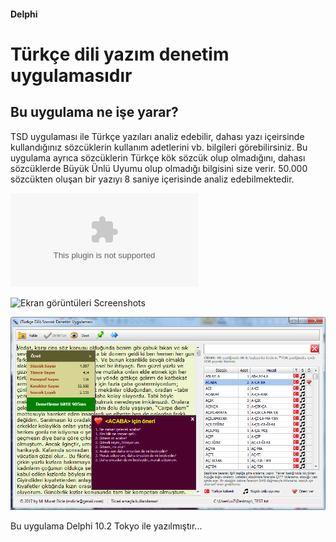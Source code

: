 #### Delphi 
# Türkçe dili yazım denetim uygulamasıdır
## Bu uygulama ne işe yarar?
TSD uygulaması ile Türkçe yazıları analiz edebilir, dahası yazı içeirsinde kullandığınız sözcüklerin kullanım adetlerini vb. bilgileri görebilirsiniz. Bu uygulama ayrıca sözcüklerin Türkçe kök sözcük olup olmadığını, dahası sözcüklerde Büyük Ünlü Uyumu olup olmadığı bilgisini size verir. 50.000 sözcükten oluşan bir yazıyı 8 saniye içerisinde analiz edebilmektedir.

![Setup dosyasını indirmek için tıklayın...](https://github.com/mdicle/YaziDenetim/raw/master/Setup/tsd_setup.exe)

![Ekran görüntüleri Screenshots](https://github.com/mdicle/YaziDenetim/wiki/Ekran-görüntüleri-Screenshots)

![TSD Türkçe dili denetim uygulaması](https://raw.githubusercontent.com/mdicle/YaziDenetim/master/Screenshots/ss01.png)

Bu uygulama Delphi 10.2 Tokyo ile yazılmıştır...

